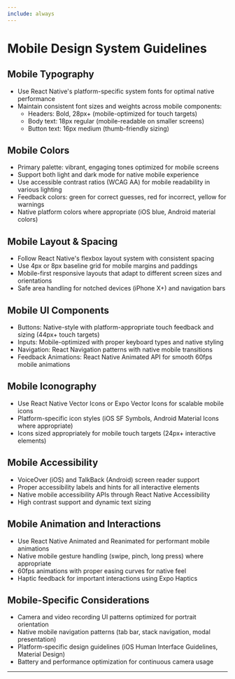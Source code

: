 ```yaml
---
include: always
---
```


# Mobile Design System Guidelines

## Mobile Typography
- Use React Native's platform-specific system fonts for optimal native performance
- Maintain consistent font sizes and weights across mobile components:
  - Headers: Bold, 28px+ (mobile-optimized for touch targets)
  - Body text: 18px regular (mobile-readable on smaller screens)
  - Button text: 16px medium (thumb-friendly sizing)

## Mobile Colors
- Primary palette: vibrant, engaging tones optimized for mobile screens
- Support both light and dark mode for native mobile experience
- Use accessible contrast ratios (WCAG AA) for mobile readability in various lighting
- Feedback colors: green for correct guesses, red for incorrect, yellow for warnings
- Native platform colors where appropriate (iOS blue, Android material colors)

## Mobile Layout & Spacing
- Follow React Native's flexbox layout system with consistent spacing
- Use 4px or 8px baseline grid for mobile margins and paddings
- Mobile-first responsive layouts that adapt to different screen sizes and orientations
- Safe area handling for notched devices (iPhone X+) and navigation bars

## Mobile UI Components
- Buttons: Native-style with platform-appropriate touch feedback and sizing (44px+ touch targets)
- Inputs: Mobile-optimized with proper keyboard types and native styling
- Navigation: React Navigation patterns with native mobile transitions
- Feedback Animations: React Native Animated API for smooth 60fps mobile animations

## Mobile Iconography
- Use React Native Vector Icons or Expo Vector Icons for scalable mobile icons
- Platform-specific icon styles (iOS SF Symbols, Android Material Icons where appropriate)
- Icons sized appropriately for mobile touch targets (24px+ interactive elements)

## Mobile Accessibility
- VoiceOver (iOS) and TalkBack (Android) screen reader support
- Proper accessibility labels and hints for all interactive elements
- Native mobile accessibility APIs through React Native Accessibility
- High contrast support and dynamic text sizing

## Mobile Animation and Interactions
- Use React Native Animated and Reanimated for performant mobile animations
- Native mobile gesture handling (swipe, pinch, long press) where appropriate
- 60fps animations with proper easing curves for native feel
- Haptic feedback for important interactions using Expo Haptics

## Mobile-Specific Considerations
- Camera and video recording UI patterns optimized for portrait orientation
- Native mobile navigation patterns (tab bar, stack navigation, modal presentation)
- Platform-specific design guidelines (iOS Human Interface Guidelines, Material Design)
- Battery and performance optimization for continuous camera usage

---